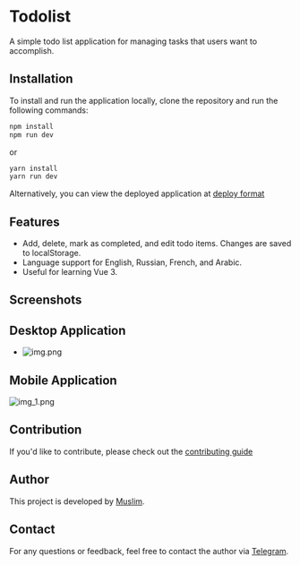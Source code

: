 # Todolist

A simple todo list application for managing tasks that users want to accomplish.

## Installation

To install and run the application locally, clone the repository and run the following commands:

```bash
npm install
npm run dev
```
or
```bash
yarn install
yarn run dev
```
Alternatively, you can view the deployed application at [deploy format](https://muslim0915.github.io/todolist-vue3/)

## Features
* Add, delete, mark as completed, and edit todo items. Changes are saved to localStorage.
* Language support for English, Russian, French, and Arabic.
* Useful for learning Vue 3.

## Screenshots
## Desktop Application
* ![img.png](img.png)

## Mobile Application
![img_1.png](img_1.png)

## Contribution

If you'd like to contribute, please check out the [contributing guide](https://github.com/muslim0915/todolist-vue3/blob/main/CONTRIBUTING.md)

## Author

This project is developed by [Muslim](https://github.com/Muslim0915).
## Contact

For any questions or feedback, feel free to contact the author via [Telegram](https://t.me/qpaHaPuK).
